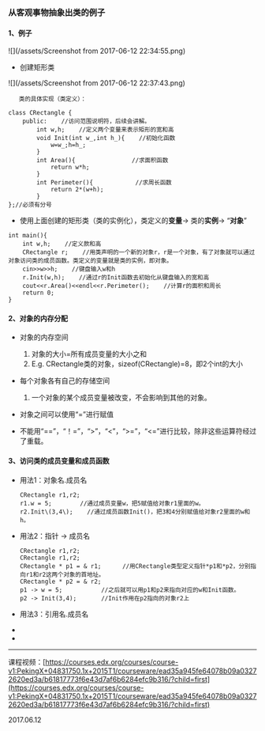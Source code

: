 ### 从客观事物抽象出类的例子

#### 1、例子

![](/assets/Screenshot from 2017-06-12 22:34:55.png)

* 创建矩形类

![](/assets/Screenshot from 2017-06-12 22:37:43.png)

```
   类的具体实现（类定义）：
```

```
class CRectangle {
    public:    //访问范围说明符，后续会讲解。
        int w,h;    //定义两个变量来表示矩形的宽和高
        void Init(int w_,int h_){    //初始化函数
            w=w_;h=h_;
        }
        int Area(){                //求面积函数
            return w*h;
        }
        int Perimeter(){            //求周长函数
            return 2*(w+h);
        }
};//必须有分号
```

* 使用上面创建的矩形类（类的实例化），类定义的**变量**→
  类的**实例**→
  “**对象**”

```
int main(){
    int w,h;    //定义款和高
    CRectangle r;    //用类声明的一个新的对象r，r是一个对象，有了对象就可以通过对象访问类的成员函数。类定义的变量就是类的实例，即对象。
    cin>>w>>h;    //键盘输入w和h
    r.Init(w,h);    //通过r的Init函数去初始化从键盘输入的宽和高
    cout<<r.Area()<<endl<<r.Perimeter();    //计算r的面积和周长
    return 0;
}
```

#### 2、对象的内存分配

* 对象的内存空间
  1. 对象的大小=所有成员变量的大小之和
  2. E.g. CRectangle类的对象，sizeof\(CRectangle\)=8，即2个int的大小
* 每个对象各有自己的存储空间
  1. 一个对象的某个成员变量被改变，不会影响到其他的对象。
* 对象之间可以使用“=”进行赋值

* 不能用“==”，“！=”，“&gt;”，“&lt;”，“&gt;=”，“&lt;=”进行比较，除非这些运算符经过了重载。

#### 3、访问类的成员变量和成员函数

* 用法1：对象名.成员名

  ```
  CRectangle r1,r2;
  r1.w = 5;        //通过成员变量w，把5赋值给对象r1里面的w。
  r2.Init\(3,4\);    //通过成员函数Init()，把3和4分别赋值给对象r2里面的w和h。
  ```

* 用法2：指针 -&gt; 成员名

  ```
  CRectangle r1,r2;
  CRectangle r1,r2;
  CRectangle * p1 = & r1;      //用CRectangle类型定义指针*p1和*p2，分别指向r1和r2这两个对象的首地址。
  CRectangle * p2 = & r2;
  p1 -> w = 5;           //之后就可以用p1和p2来指向对应的w和Init函数。
  p2 -> Init(3,4);       //Init作用在p2指向的对象r2上
  ```

* 用法3：引用名.成员名

* 
* 
---

课程视频：[https://courses.edx.org/courses/course-v1:PekingX+04831750.1x+2015T1/courseware/ead35a945fe64078b09a03272620ed3a/b61817773f6e43d7af6b6284efc9b316/?child=first](https://courses.edx.org/courses/course-v1:PekingX+04831750.1x+2015T1/courseware/ead35a945fe64078b09a03272620ed3a/b61817773f6e43d7af6b6284efc9b316/?child=first)

2017.06.12

